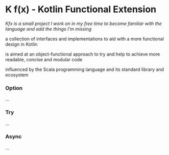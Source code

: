 # K f(x) - Kotlin Functional Extension

_Kfx is a small project I work on in my free time to become familiar with the language and add the things I'm missing_

a collection of interfaces and implementations to aid
with a more functional design in Kotlin

is aimed at an object-functional approach to try and help to achieve more
readable, concise and modular code

influenced by the Scala programming language and its standard library and ecosystem

### Option

...

### Try

...

### Async

...